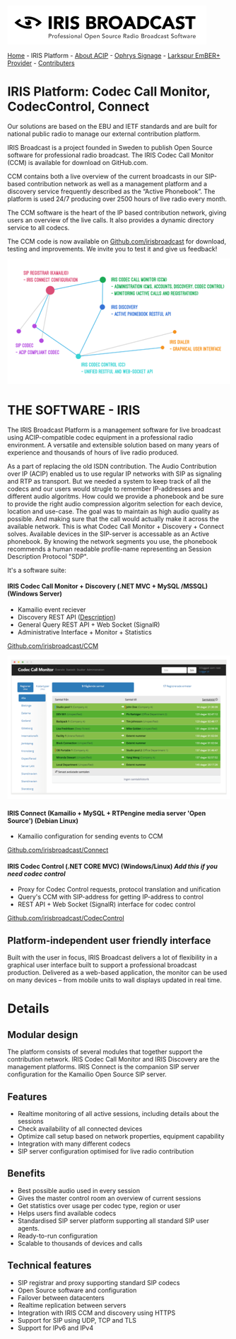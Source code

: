 ![IRIS Broadcast](logo-iris.png)

[Home](README.md) - IRIS Platform - [About ACIP](README_ABOUT.md) - [Ophrys Signage](ophrys/README.md) - [Larkspur EmBER+ Provider](larkspur/README_LARKSPUR.md) - [Contributers](README_CONTRIBUTERS.md)

# IRIS Platform: Codec Call Monitor, CodecControl, Connect

Our solutions are based on the EBU and IETF standards and are built for national public radio to manage our external contribution platform.

IRIS Broadcast is a project founded in Sweden to publish Open Source software for professional radio broadcast. The IRIS Codec Call Monitor (CCM) is available for download on GitHub.com.

CCM contains both a live overview of the current broadcasts in our SIP-based contribution network as well as a management platform and a discovery service frequently described as the “Active Phonebook”. The platform is used 24/7 producing over 2500 hours of live radio every month.

The CCM software is the heart of the IP based contribution network, giving users an overview of the live calls. It also provides a dynamic directory service to all codecs.

The CCM code is now available on [Github.com/irisbroadcast](http://github.com/irisbroadcast) for download, testing and improvements. We invite you to test it and give us feedback!

![IRIS Broadcast System Diagram](system-diagram.png)

# THE SOFTWARE - IRIS

The IRIS Broadcast Platform is a management software for live broadcast using ACIP-compatible codec equipment in a professional radio environment. A versatile and extensible solution based on many years of experience and thousands of hours of live radio produced.

As a part of replacing the old ISDN contribution. The Audio Contribution over IP (ACIP) enabled us to use regular IP networks with SIP as signaling and RTP as transport. But we needed a system to keep track of all the codecs and our users would strugle to remember IP-addresses and different audio algoritms. How could we provide a phonebook and be sure to provide the right audio compression algoritm selection for each device, location and use-case. The goal was to maintain as high audio quality as possible. And making sure that the call would actually make it across the available network. This is what Codec Call Monitor + Discovery + Connect solves.
Available devices in the SIP-server is accessable as an Active phonebook. By knowing the network segments you use, the phonebook recommends a human readable profile-name representing an Session Description Protocol "SDP".

It's a software suite:

#### IRIS Codec Call Monitor + Discovery (.NET MVC + MySQL /MSSQL) (Windows Server)
- Kamailio event reciever
- Discovery REST API ([Description](https://github.com/IrisBroadcast/CCM/tree/master/CCM.DiscoveryApi))
- General Query REST API + Web Socket (SignalR)
- Administrative Interface + Monitor + Statistics

[Github.com/irisbroadcast/CCM](https://github.com/IrisBroadcast/CCM)

![Codec Call Monitor frontpage](webpage-ccm.png)

#### IRIS Connect (Kamailio + MySQL + RTPengine media server 'Open Source') (Debian Linux)
- Kamailio configuration for sending events to CCM

[Github.com/irisbroadcast/Connect](https://github.com/IrisBroadcast/Connect)

#### IRIS Codec Control (.NET CORE MVC) (Windows/Linux) *Add this if you need codec control*
- Proxy for Codec Control requests, protocol translation and unification
- Query's CCM with SIP-address for getting IP-address to control
- REST API + Web Socket (SignalR) interface for codec control

[Github.com/irisbroadcast/CodecControl](https://github.com/IrisBroadcast/CodecControl)

## Platform-independent user friendly interface
Built with the user in focus, IRIS Broadcast delivers a lot of flexibility in a graphical user interface built to support a professional broadcast production. Delivered as a web-based application, the monitor can be used on many devices – from mobile units to wall displays updated in real time.

# Details

## Modular design
The platform consists of several modules that together support the contribution network. IRIS Codec Call Monitor and IRIS Discovery are the management platforms. IRIS Connect is the companion SIP server configuration for the Kamailio Open Source SIP server.

## Features
- Realtime monitoring of all active sessions, including details about the sessions
- Check availability of all connected devices
- Optimize call setup based on network properties, equipment capability
- Integration with many different codecs
- SIP server configuration optimised for live radio contribution

## Benefits
- Best possible audio used in every session
- Gives the master control room an overview of current sessions
- Get statistics over usage per codec type, region or user
- Helps users find available codecs
- Standardised SIP server platform supporting all standard SIP user agents.
- Ready-to-run configuration
- Scalable to thousands of devices and calls

## Technical features
- SIP registrar and proxy supporting standard SIP codecs
- Open Source software and configuration
- Failover between datacenters
- Realtime replication between servers
- Integration with IRIS CCM and discovery using HTTPS
- Support for SIP using UDP, TCP and TLS
- Support for IPv6 and IPv4
